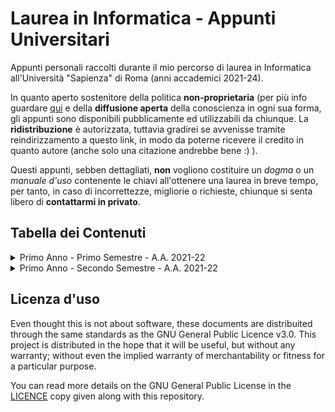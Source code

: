 # Laurea in Informatica - Appunti Universitari

Appunti personali raccolti durante il mio percorso di laurea in Informatica all'Università "Sapienza" di Roma (anni accademici 2021-24).

In quanto aperto sostenitore della politica __non-proprietaria__ (per più info guardare [qui](https://en.wikipedia.org/wiki/Copyleft) e della __diffusione aperta__ della conoscienza in ogni sua forma, gli appunti sono disponibili pubblicamente ed utilizzabili da chiunque. La __ridistribuzione__ è autorizzata, tuttavia gradirei se avvenisse tramite reindirizzamento a questo link, in modo da poterne ricevere il credito in quanto autore (anche solo una citazione andrebbe bene :) ).

Questi appunti, sebben dettagliati, __non__ vogliono costituire un _dogma_ o un _manuale d'uso_ contenente le chiavi all'ottenere una laurea in breve tempo, per tanto, in caso di incorrettezze, migliorie o richieste, chiunque si senta libero di __contattarmi in privato__.

## Tabella dei Contenuti

<details>
<summary>Primo Anno - Primo Semestre - A.A. 2021-22</summary>

| Corso | Status | Disponibilità |
| ----- | :----: | :----: |
| [Calcolo Differenziale](./Primo%20Anno/Calcolo%20Differenziale/) | In corso (10%) |  |
| [Progettazione di Sistemi Digitali](./Primo%20Anno/Progettazione%20di%20Sistemi%20Digitali/) | Completi (100%) | &check; |
| [Metodi Matematici per l'Informatica](./Primo%20Anno/Metodi%20Matematici%20per%20l'Informatica/) | In corso (50%) | &check; |
| [Fondamenti di Programmazione](./Primo%20Anno/Fondamenti%20di%20Programmazione/) | Non disponibili |  |

</details>

<details>
<summary>Primo Anno - Secondo Semestre - A.A. 2021-22</summary>
</details>

## Licenza d'uso

Even thought this is not about software, these documents are distribuited through the same standards as the GNU General Public Licence v3.0. This project is distributed in the hope that it will be useful, but without any warranty; without even the implied warranty of merchantability or fitness for a particular purpose.

You can read more details on the GNU General Public License in the [LICENCE](./LICENCE) copy given along with this repository.